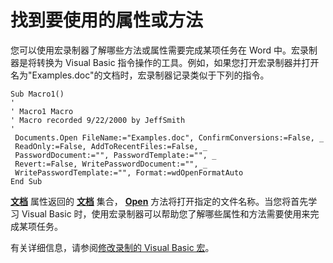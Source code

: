 
# 找到要使用的属性或方法

您可以使用宏录制器了解哪些方法或属性需要完成某项任务在 Word 中。宏录制器是将转换为 Visual Basic 指令操作的工具。例如，如果您打开宏录制器并打开名为"Examples.doc"的文档时，宏录制器记录类似于下列的指令。


```
Sub Macro1() 
' 
' Macro1 Macro 
' Macro recorded 9/22/2000 by JeffSmith 
' 
 Documents.Open FileName:="Examples.doc", ConfirmConversions:=False, _ 
 ReadOnly:=False, AddToRecentFiles:=False, _ 
 PasswordDocument:="", PasswordTemplate:="", _ 
 Revert:=False, WritePasswordDocument:="", _ 
 WritePasswordTemplate:="", Format:=wdOpenFormatAuto 
End Sub
```


 **[文档](7e477cb3-ae65-685a-0083-1826efe86703.md)** 属性返回的 **[文档](fc4ac973-19c1-703a-5538-f4426b8b7564.md)** 集合， **[Open](9e61e9d5-58d1-833a-5f93-b87299deb400.md)** 方法将打开指定的文件名称。当您将首先学习 Visual Basic 时，使用宏录制器可以帮助您了解哪些属性和方法需要使用来完成某项任务。

有关详细信息，请参阅[修改录制的 Visual Basic 宏](e17875d2-f11a-825c-1f92-a0ba6cb3309f.md)。
